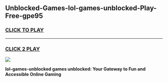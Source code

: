 
## Unblocked-Games-lol-games-unblocked-Play-Free-gpe95
<h3>
<a href="https://premium76.site?title=lol-games-unblocked&ref=22A">CLICK TO PLAY</a></h3>
<hr>

<h3>
<a href="https://premium76.site?title=lol-games-unblocked&ref=22A">CLICK 2 PLAY</a>
  
</h3>

<a href="https://premium76.site?title=lol-games-unblocked&ref=22A"><img src="https://clearcache.store/games.png"></a>


**lol-games-unblocked games unblocked: Your Gateway to Fun and Accessible Online Gaming**
